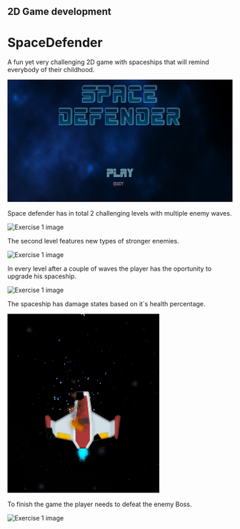 ## 2D Game development
# SpaceDefender

A fun yet very challenging 2D game with spaceships that will remind everybody of their childhood.


![image](gif/Start_game_scene.png)

Space defender has in total 2 challenging levels with multiple enemy waves.

![Exercise 1 image](gif/Level_1.gif)

The second level features new types of stronger enemies.

![Exercise 1 image](gif/Level_2.gif)

In every level after a couple of waves the player has the oportunity to upgrade his spaceship.

![Exercise 1 image](gif/Upgrades.gif)

The spaceship has damage states based on it`s health percentage.

![Exercise 1 image](gif/State_2.gif)

To finish the game the player needs to defeat the enemy Boss.

![Exercise 1 image](gif/Boss.gif)


